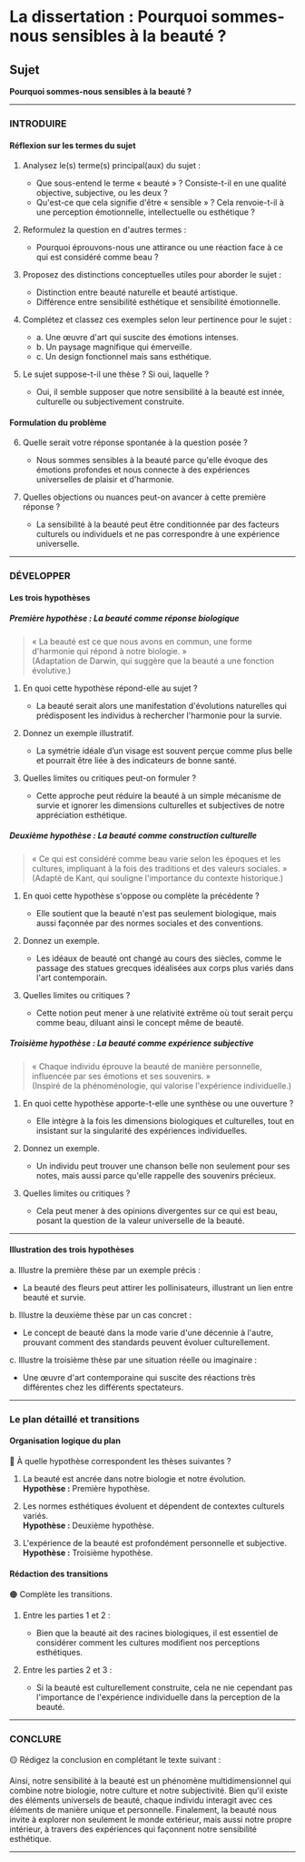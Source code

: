 # La dissertation : Pourquoi sommes-nous sensibles à la beauté ?

## Sujet
**Pourquoi sommes-nous sensibles à la beauté ?**

---

### INTRODUIRE

#### Réflexion sur les termes du sujet

1. Analysez le(s) terme(s) principal(aux) du sujet :
   - Que sous-entend le terme « beauté » ? Consiste-t-il en une qualité objective, subjective, ou les deux ?
   - Qu'est-ce que cela signifie d'être « sensible » ? Cela renvoie-t-il à une perception émotionnelle, intellectuelle ou esthétique ?
   
2. Reformulez la question en d'autres termes :
   - Pourquoi éprouvons-nous une attirance ou une réaction face à ce qui est considéré comme beau ?

3. Proposez des distinctions conceptuelles utiles pour aborder le sujet :
   - Distinction entre beauté naturelle et beauté artistique.
   - Différence entre sensibilité esthétique et sensibilité émotionnelle.

4. Complétez et classez ces exemples selon leur pertinence pour le sujet :
   - a. Une œuvre d'art qui suscite des émotions intenses.
   - b. Un paysage magnifique qui émerveille.
   - c. Un design fonctionnel mais sans esthétique.

5. Le sujet suppose-t-il une thèse ? Si oui, laquelle ?
   - Oui, il semble supposer que notre sensibilité à la beauté est innée, culturelle ou subjectivement construite.

#### Formulation du problème

6. Quelle serait votre réponse spontanée à la question posée ?
   - Nous sommes sensibles à la beauté parce qu'elle évoque des émotions profondes et nous connecte à des expériences universelles de plaisir et d'harmonie.

7. Quelles objections ou nuances peut-on avancer à cette première réponse ?
   - La sensibilité à la beauté peut être conditionnée par des facteurs culturels ou individuels et ne pas correspondre à une expérience universelle.

---

### DÉVELOPPER

#### Les trois hypothèses

##### Première hypothèse : La beauté comme réponse biologique

> « La beauté est ce que nous avons en commun, une forme d'harmonie qui répond à notre biologie. »  
> (Adaptation de Darwin, qui suggère que la beauté a une fonction évolutive.)

1. En quoi cette hypothèse répond-elle au sujet ?
   - La beauté serait alors une manifestation d'évolutions naturelles qui prédisposent les individus à rechercher l'harmonie pour la survie.

2. Donnez un exemple illustratif.
   - La symétrie idéale d’un visage est souvent perçue comme plus belle et pourrait être liée à des indicateurs de bonne santé.

3. Quelles limites ou critiques peut-on formuler ?
   - Cette approche peut réduire la beauté à un simple mécanisme de survie et ignorer les dimensions culturelles et subjectives de notre appréciation esthétique.

##### Deuxième hypothèse : La beauté comme construction culturelle

> « Ce qui est considéré comme beau varie selon les époques et les cultures, impliquant à la fois des traditions et des valeurs sociales. »  
> (Adapté de Kant, qui souligne l'importance du contexte historique.)

1. En quoi cette hypothèse s'oppose ou complète la précédente ?
   - Elle soutient que la beauté n'est pas seulement biologique, mais aussi façonnée par des normes sociales et des conventions.

2. Donnez un exemple.
   - Les idéaux de beauté ont changé au cours des siècles, comme le passage des statues grecques idéalisées aux corps plus variés dans l'art contemporain.

3. Quelles limites ou critiques ?
   - Cette notion peut mener à une relativité extrême où tout serait perçu comme beau, diluant ainsi le concept même de beauté.

##### Troisième hypothèse : La beauté comme expérience subjective

> « Chaque individu éprouve la beauté de manière personnelle, influencée par ses émotions et ses souvenirs. »  
> (Inspiré de la phénoménologie, qui valorise l'expérience individuelle.)

1. En quoi cette hypothèse apporte-t-elle une synthèse ou une ouverture ?
   - Elle intègre à la fois les dimensions biologiques et culturelles, tout en insistant sur la singularité des expériences individuelles.

2. Donnez un exemple.
   - Un individu peut trouver une chanson belle non seulement pour ses notes, mais aussi parce qu'elle rappelle des souvenirs précieux.

3. Quelles limites ou critiques ?
   - Cela peut mener à des opinions divergentes sur ce qui est beau, posant la question de la valeur universelle de la beauté.

---

#### Illustration des trois hypothèses

a. Illustre la première thèse par un exemple précis :
   - La beauté des fleurs peut attirer les pollinisateurs, illustrant un lien entre beauté et survie.

b. Illustre la deuxième thèse par un cas concret :
   - Le concept de beauté dans la mode varie d'une décennie à l'autre, prouvant comment des standards peuvent évoluer culturellement.

c. Illustre la troisième thèse par une situation réelle ou imaginaire :
   - Une œuvre d'art contemporaine qui suscite des réactions très différentes chez les différents spectateurs.

---

### Le plan détaillé et transitions

#### Organisation logique du plan

🔴 À quelle hypothèse correspondent les thèses suivantes ?

1. La beauté est ancrée dans notre biologie et notre évolution.  
   **Hypothèse :** Première hypothèse.
   
2. Les normes esthétiques évoluent et dépendent de contextes culturels variés.  
   **Hypothèse :** Deuxième hypothèse.
   
3. L'expérience de la beauté est profondément personnelle et subjective.  
   **Hypothèse :** Troisième hypothèse.

#### Rédaction des transitions

🟠 Complète les transitions.

1. Entre les parties 1 et 2 :  
   - Bien que la beauté ait des racines biologiques, il est essentiel de considérer comment les cultures modifient nos perceptions esthétiques.

2. Entre les parties 2 et 3 :  
   - Si la beauté est culturellement construite, cela ne nie cependant pas l'importance de l'expérience individuelle dans la perception de la beauté.

---

### CONCLURE

🟡 Rédigez la conclusion en complétant le texte suivant :

Ainsi, notre sensibilité à la beauté est un phénomène multidimensionnel qui combine notre biologie, notre culture et notre subjectivité. Bien qu'il existe des éléments universels de beauté, chaque individu interagit avec ces éléments de manière unique et personnelle. Finalement, la beauté nous invite à explorer non seulement le monde extérieur, mais aussi notre propre intérieur, à travers des expériences qui façonnent notre sensibilité esthétique. 

---
